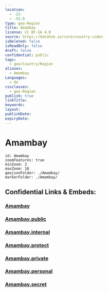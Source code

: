 ```yaml
---
location:
  - -23
  - -55.9
type: geo-Region
title: Amambay
license: CC BY-SA 4.0
source: https://datahub.io/core/country-codes
isDeleted: false
isReadOnly: false
draft: false
confidential: public
tags:
  - geo/Country/Region
aliases:
  - Amambay
Languages:
  - de
cssclasses:
  - geo-Region
publish: true
linkTitle:
keywords:
layout:
publishDate:
expiryDate:
---
```


# Amambay

```leaflet
id: Amambay
zoomFeatures: true 
minZoom: 2 
maxZoom: 18
geojsonFolder: ./Amambay/
markerFolder: ./Amambay/
```


## Confidential Links & Embeds: 

### [Amambay](/_Standards/Earth/Continent/America~South/Paraguay/departments~Paraguay/Amambay.md) 

### [Amambay.public](/_public/Earth/Continent/America~South/Paraguay/departments~Paraguay/Amambay.public.md) 

### [Amambay.internal](/_internal/Earth/Continent/America~South/Paraguay/departments~Paraguay/Amambay.internal.md) 

### [Amambay.protect](/_protect/Earth/Continent/America~South/Paraguay/departments~Paraguay/Amambay.protect.md) 

### [Amambay.private](/_private/Earth/Continent/America~South/Paraguay/departments~Paraguay/Amambay.private.md) 

### [Amambay.personal](/_personal/Earth/Continent/America~South/Paraguay/departments~Paraguay/Amambay.personal.md) 

### [Amambay.secret](/_secret/Earth/Continent/America~South/Paraguay/departments~Paraguay/Amambay.secret.md)

